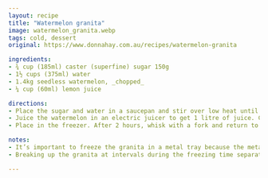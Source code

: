 ```yaml
---
layout: recipe
title: "Watermelon granita"
image: watermelon_granita.webp
tags: cold, dessert
original: https://www.donnahay.com.au/recipes/watermelon-granita

ingredients:
- ¾ cup (185ml) caster (superfine) sugar 150g
- 1½ cups (375ml) water
- 1.4kg seedless watermelon, _chopped_
- ¼ cup (60ml) lemon juice

directions:
- Place the sugar and water in a saucepan and stir over low heat until dissolved. Set aside to cool.
- Juice the watermelon in an electric juicer to get 1 litre of juice. Combine with the sugar syrup and lemon juice and pour into a flat metal container (see note 1).
- Place in the freezer. After 2 hours, whisk with a fork and return to the freezer. Stir to break up the ice crystals at 1-hour intervals until the granita is light and easy to scoop (see note 2). Serves 4–6.

notes:
- It’s important to freeze the granita in a metal tray because the metal keeps the mixture colder and at the right consistency.
- Breaking up the granita at intervals during the freezing time separates the ice crystals before they are fully set.

---
```

